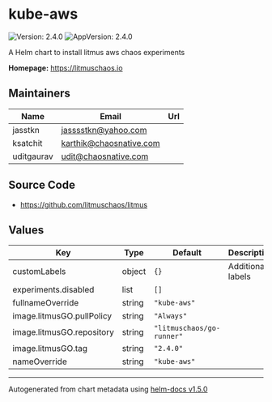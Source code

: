 # kube-aws

![Version: 2.4.0](https://img.shields.io/badge/Version-2.4.0-informational?style=flat-square) ![AppVersion: 2.4.0](https://img.shields.io/badge/AppVersion-2.4.0-informational?style=flat-square)

A Helm chart to install litmus aws chaos experiments

**Homepage:** <https://litmuschaos.io>

## Maintainers

| Name | Email | Url |
| ---- | ------ | --- |
| jasstkn | jasssstkn@yahoo.com |  |
| ksatchit | karthik@chaosnative.com |  |
| uditgaurav | udit@chaosnative.com |  |

## Source Code

* <https://github.com/litmuschaos/litmus>

## Values

| Key | Type | Default | Description |
|-----|------|---------|-------------|
| customLabels | object | `{}` | Additional labels |
| experiments.disabled | list | `[]` |  |
| fullnameOverride | string | `"kube-aws"` |  |
| image.litmusGO.pullPolicy | string | `"Always"` |  |
| image.litmusGO.repository | string | `"litmuschaos/go-runner"` |  |
| image.litmusGO.tag | string | `"2.4.0"` |  |
| nameOverride | string | `"kube-aws"` |  |

----------------------------------------------
Autogenerated from chart metadata using [helm-docs v1.5.0](https://github.com/norwoodj/helm-docs/releases/v1.5.0)